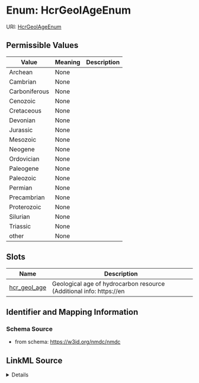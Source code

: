 # Enum: HcrGeolAgeEnum



URI: [HcrGeolAgeEnum](HcrGeolAgeEnum.md)

## Permissible Values

| Value | Meaning | Description |
| --- | --- | --- |
| Archean | None |  |
| Cambrian | None |  |
| Carboniferous | None |  |
| Cenozoic | None |  |
| Cretaceous | None |  |
| Devonian | None |  |
| Jurassic | None |  |
| Mesozoic | None |  |
| Neogene | None |  |
| Ordovician | None |  |
| Paleogene | None |  |
| Paleozoic | None |  |
| Permian | None |  |
| Precambrian | None |  |
| Proterozoic | None |  |
| Silurian | None |  |
| Triassic | None |  |
| other | None |  |




## Slots

| Name | Description |
| ---  | --- |
| [hcr_geol_age](hcr_geol_age.md) | Geological age of hydrocarbon resource (Additional info: https://en |






## Identifier and Mapping Information







### Schema Source


* from schema: https://w3id.org/nmdc/nmdc




## LinkML Source

<details>
```yaml
name: hcr_geol_age_enum
from_schema: https://w3id.org/nmdc/nmdc
rank: 1000
permissible_values:
  Archean:
    text: Archean
  Cambrian:
    text: Cambrian
  Carboniferous:
    text: Carboniferous
  Cenozoic:
    text: Cenozoic
  Cretaceous:
    text: Cretaceous
  Devonian:
    text: Devonian
  Jurassic:
    text: Jurassic
  Mesozoic:
    text: Mesozoic
  Neogene:
    text: Neogene
  Ordovician:
    text: Ordovician
  Paleogene:
    text: Paleogene
  Paleozoic:
    text: Paleozoic
  Permian:
    text: Permian
  Precambrian:
    text: Precambrian
  Proterozoic:
    text: Proterozoic
  Silurian:
    text: Silurian
  Triassic:
    text: Triassic
  other:
    text: other

```
</details>